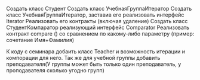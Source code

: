 Создать класс Студент
Создать класс УчебнаяГруппаИтератор
Создать класс УчебнаяГруппаИтератор, заставив его реализовать интерфейс Iterator
Реализовать его контракты (включая удаление)
Создать класс СтудентКомпаратор реализующий интерфейс Comparator
Реализовать контракт compare () со сравнением по какому-либо параметру (пример: сочетание Имя+Фамилия)

К коду с семинара добаить класс Teacher и возможность итерации и компорации для него. Так же для учебной группы добавить преподавателя(У группы может быть только один преподаватель, у проподавателя сколько угодно групп)